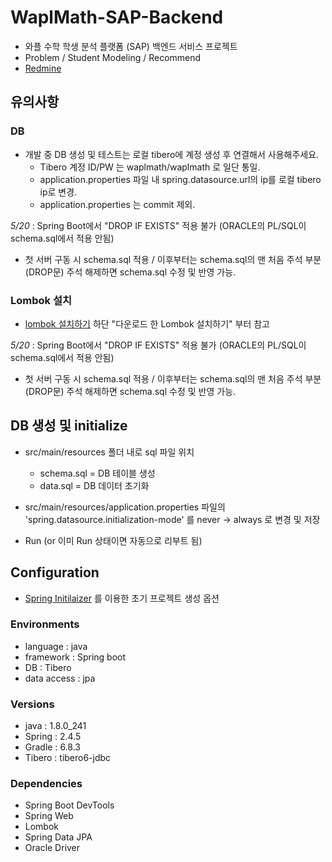 # WaplMath-SAP-Backend
- 와플 수학 학생 분석 플랫폼 (SAP) 백엔드 서비스 프로젝트
- Problem / Student Modeling / Recommend
- [Redmine](http://192.168.154.140:3001/projects/waplmath_sap/)

## 유의사항
### DB
- 개발 중 DB 생성 및 테스트는 로컬 tibero에 계정 생성 후 연결해서 사용해주세요.
  + Tibero 계정 ID/PW 는 waplmath/waplmath 로 일단 통일.
  + application.properties 파일 내 spring.datasource.url의 ip를 로컬 tibero ip로 변경.
  + application.properties 는 commit 제외.
  
*5/20* : Spring Boot에서 "DROP IF EXISTS" 적용 불가 (ORACLE의 PL/SQL이 schema.sql에서 적용 안됨)
  + 첫 서버 구동 시 schema.sql 적용 / 이후부터는 schema.sql의 맨 처음 주석 부분 (DROP문) 주석 해제하면 schema.sql 수정 및 반영 가능.
  
### Lombok 설치
- [lombok 설치하기](https://the-dev.tistory.com/27) 하단 "다운로드 한 Lombok 설치하기" 부터 참고



*5/20* : Spring Boot에서 "DROP IF EXISTS" 적용 불가 (ORACLE의 PL/SQL이 schema.sql에서 적용 안됨)
  + 첫 서버 구동 시 schema.sql 적용 / 이후부터는 schema.sql의 맨 처음 주석 부분 (DROP문) 주석 해제하면 schema.sql 수정 및 반영 가능.


## DB 생성 및 initialize
- src/main/resources 폴더 내로 sql 파일 위치
  + schema.sql = DB 테이블 생성
  + data.sql = DB 데이터 초기화

- src/main/resources/application.properties 파일의 'spring.datasource.initialization-mode' 를 never -> always 로 변경 및 저장
- Run (or 이미 Run 상태이면 자동으로 리부트 됨)

  
## Configuration
- [Spring Initilaizer](https://start.spring.io/) 를 이용한 초기 프로젝트 생성 옵션

### Environments
- language : java
- framework : Spring boot
- DB : Tibero
- data access : jpa

### Versions
- java : 1.8.0_241
- Spring : 2.4.5
- Gradle : 6.8.3
- Tibero : tibero6-jdbc

### Dependencies
- Spring Boot DevTools
- Spring Web
- Lombok
- Spring Data JPA
- Oracle Driver

